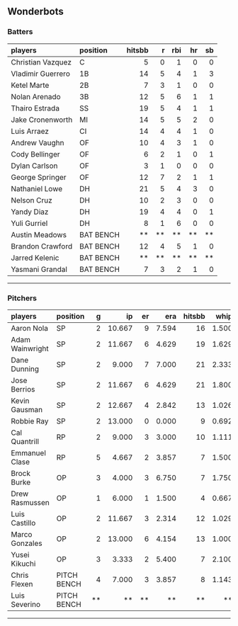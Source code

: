 ## Wonderbots

### Batters

 
|players           |position  | hitsbb|  r| rbi| hr| sb| 
|:-----------------|:---------|------:|--:|---:|--:|--:| 
|Christian Vazquez |C         |      5|  0|   1|  0|  0| 
|Vladimir Guerrero |1B        |     14|  5|   4|  1|  3| 
|Ketel Marte       |2B        |      7|  3|   1|  0|  0| 
|Nolan Arenado     |3B        |     12|  5|   6|  1|  1| 
|Thairo Estrada    |SS        |     19|  5|   4|  1|  1| 
|Jake Cronenworth  |MI        |     14|  5|   5|  2|  0| 
|Luis Arraez       |CI        |     14|  4|   4|  1|  0| 
|Andrew Vaughn     |OF        |     10|  4|   3|  1|  0| 
|Cody Bellinger    |OF        |      6|  2|   1|  0|  1| 
|Dylan Carlson     |OF        |      3|  1|   0|  0|  0| 
|George Springer   |OF        |     12|  7|   2|  1|  1| 
|Nathaniel Lowe    |DH        |     21|  5|   4|  3|  0| 
|Nelson Cruz       |DH        |     10|  2|   3|  0|  0| 
|Yandy Diaz        |DH        |     19|  4|   4|  0|  1| 
|Yuli Gurriel      |DH        |      8|  1|   6|  0|  0| 
|Austin Meadows    |BAT BENCH |     **| **|  **| **| **| 
|Brandon Crawford  |BAT BENCH |     12|  4|   5|  1|  0| 
|Jarred Kelenic    |BAT BENCH |     **| **|  **| **| **| 
|Yasmani Grandal   |BAT BENCH |      7|  3|   2|  1|  0| 


* * *

### Pitchers

 
|players         |position    |  g|     ip| er|   era| hitsbb|  whip| so|  w| sv| 
|:---------------|:-----------|--:|------:|--:|-----:|------:|-----:|--:|--:|--:| 
|Aaron Nola      |SP          |  2| 10.667|  9| 7.594|     16| 1.500| 15|  0|  0| 
|Adam Wainwright |SP          |  2| 11.667|  6| 4.629|     19| 1.629|  6|  1|  0| 
|Dane Dunning    |SP          |  2|  9.000|  7| 7.000|     21| 2.333|  7|  0|  0| 
|Jose Berrios    |SP          |  2| 11.667|  6| 4.629|     21| 1.800|  6|  1|  0| 
|Kevin Gausman   |SP          |  2| 12.667|  4| 2.842|     13| 1.026| 15|  2|  0| 
|Robbie Ray      |SP          |  2| 13.000|  0| 0.000|      9| 0.692| 10|  2|  0| 
|Cal Quantrill   |RP          |  2|  9.000|  3| 3.000|     10| 1.111|  7|  1|  0| 
|Emmanuel Clase  |RP          |  5|  4.667|  2| 3.857|      7| 1.500|  2|  0|  1| 
|Brock Burke     |OP          |  3|  4.000|  3| 6.750|      7| 1.750|  4|  0|  0| 
|Drew Rasmussen  |OP          |  1|  6.000|  1| 1.500|      4| 0.667|  4|  0|  0| 
|Luis Castillo   |OP          |  2| 11.667|  3| 2.314|     12| 1.029| 12|  1|  0| 
|Marco Gonzales  |OP          |  2| 13.000|  6| 4.154|     13| 1.000|  4|  1|  0| 
|Yusei Kikuchi   |OP          |  3|  3.333|  2| 5.400|      7| 2.100|  7|  0|  0| 
|Chris Flexen    |PITCH BENCH |  4|  7.000|  3| 3.857|      8| 1.143|  4|  0|  2| 
|Luis Severino   |PITCH BENCH | **|     **| **|    **|     **|    **| **| **| **| 


* * *


